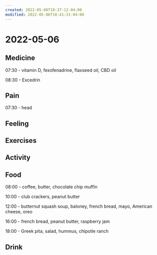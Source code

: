 ```yaml
---
created: 2022-05-06T10:37:12-04:00
modified: 2022-05-06T18:41:31-04:00
---
```


# 2022-05-06

## Medicine

07:30 - vitamin D, fexofenadrine, flaxseed oil, CBD oil

08:30 - Excedrin


## Pain

07:30 - head


## Feeling


## Exercises


## Activity


## Food

08:00 - coffee, butter, chocolate chip muffin

10:00 - club crackers, peanut butter

12:00 - butternut squash soup, baloney, french bread, mayo, American cheese, oreo

16:00 - french bread, peanut butter, raspberry jam

18:00 - Greek pita, salad, hummus, chipotle ranch

## Drink
